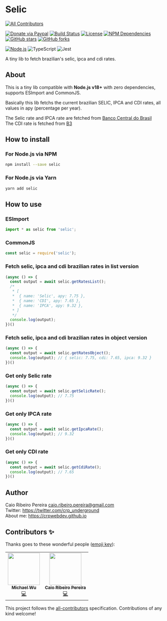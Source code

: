 # Selic
<!-- ALL-CONTRIBUTORS-BADGE:START - Do not remove or modify this section -->
[![All Contributors](https://img.shields.io/badge/all_contributors-2-orange.svg?style=flat-square)](#contributors-)
<!-- ALL-CONTRIBUTORS-BADGE:END --> 
[![Donate via Paypal](https://img.shields.io/badge/donate-paypal-blue)](https://www.paypal.com/cgi-bin/webscr?cmd=_s-xclick&hosted_button_id=L8MUNAKECUULY&source=url) [![Build Status](https://github.com/caio-ribeiro-pereira/selic/actions/workflows/ci.yml/badge.svg)](https://github.com/caio-ribeiro-pereira/selic/actions) [![License](https://img.shields.io/github/license/caio-ribeiro-pereira/selic)](https://raw.githubusercontent.com/caio-ribeiro-pereira/selic/main/LICENSE) [![NPM Dependencies](https://badgen.net/npm/dependents/selic)](https://www.npmjs.com/package/selic) [![GitHub stars](https://img.shields.io/github/stars/caio-ribeiro-pereira/selic)](https://github.com/caio-ribeiro-pereira/selic) [![GitHub forks](https://img.shields.io/github/forks/caio-ribeiro-pereira/selic)](https://github.com/caio-ribeiro-pereira/selic)


[![Node.js](https://img.shields.io/badge/Node.js-339933?style=for-the-badge&logo=nodedotjs&logoColor=white)](https://www.npmjs.com/package/selic) ![TypeScript](https://img.shields.io/badge/TypeScript-007ACC?style=for-the-badge&logo=typescript&logoColor=white) ![Jest](https://img.shields.io/badge/Jest-C21325?style=for-the-badge&logo=jest&logoColor=white)

A tiny lib to fetch brazilian's selic, ipca and cdi rates.

## About

This is a tiny lib compatible with **Node.js v18+** with zero dependencies, supports ESImport and CommonJS.

Basically this lib fetchs the current brazilian SELIC, IPCA and CDI rates, all values in apy (percentage per year).

The Selic rate and IPCA rate are fetched from [Banco Central do Brasil](https://bcb.gov.br)  
The CDI rate is fetched from [B3](https://b3.com.br)  

## How to install

### For Node.js via NPM
``` bash
npm install --save selic
```

### For Node.js via Yarn
``` bash
yarn add selic
```

## How to use

### ESImport

``` javascript
import * as selic from 'selic';
```

### CommonJS

``` javascript
const selic = require('selic');
```

### Fetch selic, ipca and cdi brazilian rates in list version

``` javascript
(async () => {
  const output = await selic.getRatesList();
  /*
   * [
   *  { name: 'Selic', apy: 7.75 },
   *  { name: 'CDI', apy: 7.65 },
   *  { name: 'IPCA', apy: 9.32 },
   * ]
   */
  console.log(output);
})()
```

### Fetch selic, ipca and cdi brazilian rates in object version

``` javascript
(async () => {
  const output = await selic.getRatesObject();
  console.log(output); // { selic: 7.75, cdi: 7.65, ipca: 9.32 }
})()
```

### Get only Selic rate

``` javascript
(async () => {
  const output = await selic.getSelicRate();
  console.log(output); // 7.75
})()
```

### Get only IPCA rate

``` javascript
(async () => {
  const output = await selic.getIpcaRate();
  console.log(output); // 9.32
})()
```

### Get only CDI rate

``` javascript
(async () => {
  const output = await selic.getCdiRate();
  console.log(output); // 7.65
})()
```

## Author

Caio Ribeiro Pereira <caio.ribeiro.pereira@gmail.com>  
Twitter: <https://twitter.com/crp_underground>  
About me: <https://crpwebdev.github.io>

## Contributors ✨

Thanks goes to these wonderful people ([emoji key](https://allcontributors.org/docs/en/emoji-key)):

<!-- ALL-CONTRIBUTORS-LIST:START - Do not remove or modify this section -->
<!-- prettier-ignore-start -->
<!-- markdownlint-disable -->
<table>
  <tr>
    <td align="center"><a href="https://github.com/maico910"><img src="https://avatars.githubusercontent.com/u/24510745?v=4?s=100" width="100px;" alt=""/><br /><sub><b>Michael Wu</b></sub></a><br /><a href="https://github.com/caio-ribeiro-pereira/selic/commits?author=maico910" title="Code">💻</a></td>
    <td align="center"><a href="https://crpwebdev.github.io"><img src="https://avatars.githubusercontent.com/u/551228?v=4?s=100" width="100px;" alt=""/><br /><sub><b>Caio Ribeiro Pereira</b></sub></a><br /><a href="https://github.com/caio-ribeiro-pereira/selic/commits?author=caio-ribeiro-pereira" title="Code">💻</a></td>
  </tr>
</table>

<!-- markdownlint-restore -->
<!-- prettier-ignore-end -->

<!-- ALL-CONTRIBUTORS-LIST:END -->

This project follows the [all-contributors](https://github.com/all-contributors/all-contributors) specification. Contributions of any kind welcome!
